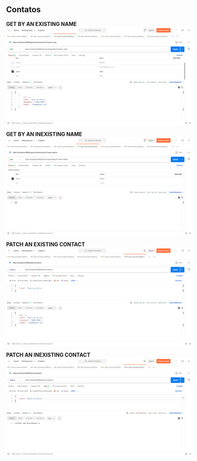 ## Contatos

**GET BY AN EXISTING NAME**  
![Get contact with name "João"](prints/get_joao.png)

**GET BY AN INEXISTING NAME**  
![Get contact with name "Maria"](prints/get_maria.png)

**PATCH AN EXISTING CONTACT**  
![Patch existing contact with id 1](prints/patch_existente.png)

**PATCH AN INEXISTING CONTACT**  
![Patch inexisting contact with id 2](prints/patch_inexistente.png)